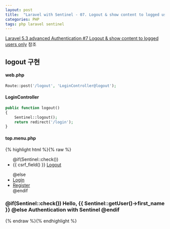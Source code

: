 ```yaml
---
layout: post
title:  "Laravel with Sentinel - 07. Logout & show content to logged users only"
categories: PHP
tags: php laravel sentinel
---
```

[Laravel 5.3 advanced Authentication #7 Logout & show content to logged users only](https://www.youtube.com/watch?v=mkW2EJVeyAg&list=PL3ZhWMazGi9KB9PajJHWvV2NJ1ITNoNGp&index=7) 참조

## logout 구현

#### web.php
```php
Route::post('/logout', 'LoginController@logout');
```

#### LoginController
```php
public function logout()
{
    Sentinel::logout();
    return redirect('/login');
}
```

#### top.menu.php
{% highlight html %}{% raw %}
<div class="header clearfix">
  <nav>
    <ul class="nav nav-pills pull-right">
      @if(Sentinel::check())
        <li role="presentation">
          <form action="/logout" method="POST" id="logout-form">
            {{ csrf_field() }}
            <a href="#" onclick="document.getElementById('logout-form').submit()">Logout</a>
          </form>
        </li>
      @else
        <li role="presentation"><a href="/login">Login</a></li>
        <li role="presentation"><a href="/register">Register</a></li>
      @endif
    </ul>
  </nav>
  <h3 class="text-muted">
    @if(Sentinel::check())
      Hello, {{ Sentinel::getUser()->first_name }}
    @else
      Authentication with Sentinel
    @endif
  </h3>
</div>
{% endraw %}{% endhighlight %}
